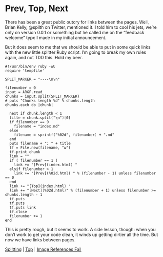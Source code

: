 # Prev, Top, Next #

There has been a great public outcry for links between the pages. Well, Brian Kelly, @spilth on Twitter, mentioned it. I told him to cool his jets, we’re only on version 0.0.1 or something but he called me on the “feedback welcome” typo I made in my initial announcement.

But it does seem to me that we should be able to put in some quick links with the new little splitter Ruby script. I’m going to break my own rules again, and not TDD this. Hold my beer.

```
#!/usr/bin/env ruby -wU
require 'tempfile'

SPLIT_MARKER = "----\n\n"

filenumber = 0
input = ARGF.read
chunks = input.split(SPLIT_MARKER)
# puts "Chunks length %d" % chunks.length
chunks.each do |chunk|

  next if chunk.length < 1
  title = chunk.split("\n")[0]
  if filenumber == 0
    filename = "index.md"
  else
    filename = sprintf("%02d", filenumber) + ".md"
  end
  puts filename + ": " + title
  tf = File.new(filename, "w")
  tf.print chunk
  link = ""
  if ( filenumber == 1 ) 
    link += "[Prev](index.html) "
  elsif filenumber > 1
    link += "[Prev](%02d.html) " % (filenumber - 1) unless filenumber == 0
  end
  link += "[Top](index.html) "
  link += "[Next](%02d.html)" % (filenumber + 1) unless filenumber >= chunks.length - 1
  tf.puts
  tf.puts
  tf.puts link
  tf.close
  filenumber += 1
end
```

This is pretty rough, but it seems to work. A side lesson, though: when you don’t work to get your code clean, it winds up getting dirtier all the time. But now we have links between pages.



[Splitting](11.html) | [Top](index.html) | [Image References Fail](13.html)




[ScreenShot2018-06-17at5.43.41AM]: ScreenShot2018-06-17at5.43.41AM.png

[ScreenShot2018-06-15at3.48.45AM]: ScreenShot2018-06-15at3.48.45AM.png

[ScreenShot2018-06-15at3.56.55AM]: ScreenShot2018-06-15at3.56.55AM.png

[ScreenShot2018-06-15at3.59.33AM]: ScreenShot2018-06-15at3.59.33AM.png

[ScreenShot2018-06-15at4.15.13AM]: ScreenShot2018-06-15at4.15.13AM.png

[ScreenShot2018-06-15at4.31.51AM]: ScreenShot2018-06-15at4.31.51AM.png

[ScreenShot2018-06-15at4.33.00AM]: ScreenShot2018-06-15at4.33.00AM.png

[ScreenShot2018-06-15at4.34.19AM]: ScreenShot2018-06-15at4.34.19AM.png

[ScreenShot2018-06-15at4.35.50AM]: ScreenShot2018-06-15at4.35.50AM.png

[ScreenShot2018-06-15at4.53.51AM]: ScreenShot2018-06-15at4.53.51AM.png

[ScreenShot2018-06-15at4.55.43AM]: ScreenShot2018-06-15at4.55.43AM.png

[ScreenShot2018-06-15at5.07.22AM]: ScreenShot2018-06-15at5.07.22AM.png

[ScreenShot2018-06-15at5.12.50AM]: ScreenShot2018-06-15at5.12.50AM.png

[ScreenShot2018-06-15at5.14.54AM]: ScreenShot2018-06-15at5.14.54AM.png

[ScreenShot2018-06-15at9.24.21AM]: ScreenShot2018-06-15at9.24.21AM.png

[ScreenShot2018-06-15at9.59.53AM]: ScreenShot2018-06-15at9.59.53AM.png

[ScreenShot2018-06-16at7.47.10AM]: ScreenShot2018-06-16at7.47.10AM.png

[ScreenShot2018-06-17at6.41.19AM]: ScreenShot2018-06-17at6.41.19AM.png

[ScreenShot2018-06-17at7.05.30AM]: ScreenShot2018-06-17at7.05.30AM.png

[ScreenShot2018-06-17at8.13.28PM]: ScreenShot2018-06-17at8.13.28PM.png

[ScreenShot2018-06-18at9.45.26AM]: ScreenShot2018-06-18at9.45.26AM.png

[ScreenShot2018-06-19at8.03.28PM]: ScreenShot2018-06-19at8.03.28PM.png

[ScreenShot2018-06-17at6.06.28AM]: ScreenShot2018-06-17at6.06.28AM.png

